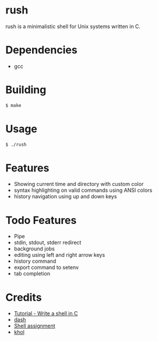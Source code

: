 # rush

rush is a minimalistic shell for Unix systems written in C.

# Dependencies
- gcc

# Building
```sh
$ make
```

# Usage
```sh
$ ./rush
```

# Features
- Showing current time and directory with custom color
- syntax highlighting on valid commands using ANSI colors
- history navigation using up and down keys

# Todo Features
- Pipe
- stdin, stdout, stderr redirect
- background jobs
- editing using left and right arrow keys
- history command
- export command to setenv
- tab completion

# Credits
- [Tutorial - Write a shell in C](https://brennan.io/2015/01/16/write-a-shell-in-c/)
- [dash](https://github.com/danishprakash/dash)
- [Shell assignment](https://www.cs.cornell.edu/courses/cs414/2004su/homework/shell/shell.html)
- [khol](https://github.com/SanketDG/khol/)
